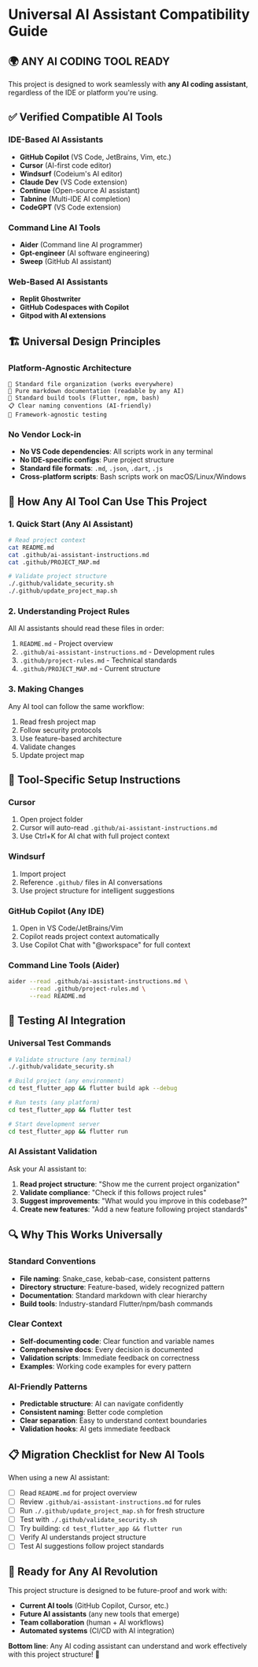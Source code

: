 # Universal AI Assistant Compatibility Guide

## 🌍 **ANY AI CODING TOOL READY**

This project is designed to work seamlessly with **any AI coding assistant**, regardless of the IDE or platform you're using.

## ✅ **Verified Compatible AI Tools**

### **IDE-Based AI Assistants**
- **GitHub Copilot** (VS Code, JetBrains, Vim, etc.)
- **Cursor** (AI-first code editor)
- **Windsurf** (Codeium's AI editor)
- **Claude Dev** (VS Code extension)
- **Continue** (Open-source AI assistant)
- **Tabnine** (Multi-IDE AI completion)
- **CodeGPT** (VS Code extension)

### **Command Line AI Tools**
- **Aider** (Command line AI programmer)
- **Gpt-engineer** (AI software engineering)
- **Sweep** (GitHub AI assistant)

### **Web-Based AI Assistants**
- **Replit Ghostwriter**
- **GitHub Codespaces with Copilot**
- **Gitpod with AI extensions**

## 🏗️ **Universal Design Principles**

### **Platform-Agnostic Architecture**
```
📁 Standard file organization (works everywhere)
📜 Pure markdown documentation (readable by any AI)
🔧 Standard build tools (Flutter, npm, bash)
📋 Clear naming conventions (AI-friendly)
🧪 Framework-agnostic testing
```

### **No Vendor Lock-in**
- **No VS Code dependencies**: All scripts work in any terminal
- **No IDE-specific configs**: Pure project structure
- **Standard file formats**: `.md`, `.json`, `.dart`, `.js`
- **Cross-platform scripts**: Bash scripts work on macOS/Linux/Windows

## 📖 **How Any AI Tool Can Use This Project**

### **1. Quick Start (Any AI Assistant)**
```bash
# Read project context
cat README.md
cat .github/ai-assistant-instructions.md
cat .github/PROJECT_MAP.md

# Validate project structure
./.github/validate_security.sh
./.github/update_project_map.sh
```

### **2. Understanding Project Rules**
All AI assistants should read these files in order:
1. `README.md` - Project overview
2. `.github/ai-assistant-instructions.md` - Development rules
3. `.github/project-rules.md` - Technical standards  
4. `.github/PROJECT_MAP.md` - Current structure

### **3. Making Changes**
Any AI tool can follow the same workflow:
1. Read fresh project map
2. Follow security protocols
3. Use feature-based architecture
4. Validate changes
5. Update project map

## 🔧 **Tool-Specific Setup Instructions**

### **Cursor**
1. Open project folder
2. Cursor will auto-read `.github/ai-assistant-instructions.md`
3. Use Ctrl+K for AI chat with full project context

### **Windsurf**
1. Import project
2. Reference `.github/` files in AI conversations
3. Use project structure for intelligent suggestions

### **GitHub Copilot (Any IDE)**
1. Open in VS Code/JetBrains/Vim
2. Copilot reads project context automatically
3. Use Copilot Chat with "@workspace" for full context

### **Command Line Tools (Aider)**
```bash
aider --read .github/ai-assistant-instructions.md \
      --read .github/project-rules.md \
      --read README.md
```

## 🧪 **Testing AI Integration**

### **Universal Test Commands**
```bash
# Validate structure (any terminal)
./.github/validate_security.sh

# Build project (any environment)
cd test_flutter_app && flutter build apk --debug

# Run tests (any platform)
cd test_flutter_app && flutter test

# Start development server
cd test_flutter_app && flutter run
```

### **AI Assistant Validation**
Ask your AI assistant to:
1. **Read project structure**: "Show me the current project organization"
2. **Validate compliance**: "Check if this follows project rules"
3. **Suggest improvements**: "What would you improve in this codebase?"
4. **Create new features**: "Add a new feature following project standards"

## 🔍 **Why This Works Universally**

### **Standard Conventions**
- **File naming**: Snake_case, kebab-case, consistent patterns
- **Directory structure**: Feature-based, widely recognized pattern
- **Documentation**: Standard markdown with clear hierarchy
- **Build tools**: Industry-standard Flutter/npm/bash commands

### **Clear Context**
- **Self-documenting code**: Clear function and variable names
- **Comprehensive docs**: Every decision is documented
- **Validation scripts**: Immediate feedback on correctness
- **Examples**: Working code examples for every pattern

### **AI-Friendly Patterns**
- **Predictable structure**: AI can navigate confidently
- **Consistent naming**: Better code completion
- **Clear separation**: Easy to understand context boundaries
- **Validation hooks**: AI gets immediate feedback

## 📋 **Migration Checklist for New AI Tools**

When using a new AI assistant:

- [ ] Read `README.md` for project overview
- [ ] Review `.github/ai-assistant-instructions.md` for rules
- [ ] Run `./.github/update_project_map.sh` for fresh structure
- [ ] Test with `./.github/validate_security.sh`
- [ ] Try building: `cd test_flutter_app && flutter run`
- [ ] Verify AI understands project structure
- [ ] Test AI suggestions follow project standards

## 🚀 **Ready for Any AI Revolution**

This project structure is designed to be future-proof and work with:
- **Current AI tools** (GitHub Copilot, Cursor, etc.)
- **Future AI assistants** (any new tools that emerge)
- **Team collaboration** (human + AI workflows)
- **Automated systems** (CI/CD with AI integration)

**Bottom line**: Any AI coding assistant can understand and work effectively with this project structure! 🎯
